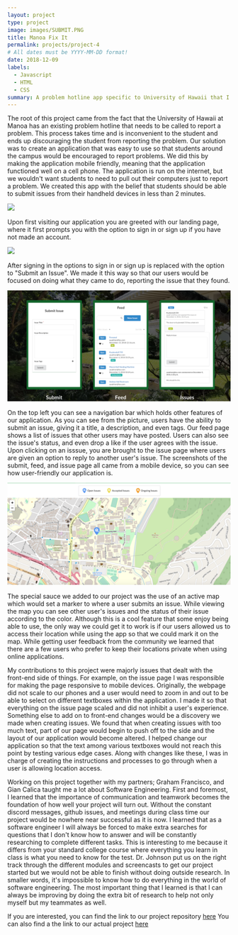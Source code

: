 ```yaml
---
layout: project
type: project
image: images/SUBMIT.PNG
title: Manoa Fix It
permalink: projects/project-4
# All dates must be YYYY-MM-DD format!
date: 2018-12-09
labels:
  - Javascript
  - HTML
  - CSS
summary: A problem hotline app specific to University of Hawaii that I developed in 314 Software Engineering
---
```




The root of this project came from the fact that the University of Hawaii at Manoa has an existing problem hotline that needs to be called to report a problem. This process takes time and is inconvenient to the student and ends up discouraging the student from reporting the problem. Our solution was to create an application that was easy to use so that students around the campus would be encouraged to report problems. We did this by making the application mobile friendly, meaning that the application functioned well on a cell phone. The application is run on the internet, but we wouldn't want students to need to pull out their computers just to report a problem. We created this app with the belief that students should be able to submit issues from their handheld devices in less than 2 minutes. 

<img class="ui image" src="../images/SIGNLANDING.PNG">

Upon first visiting our application you are greeted with our landing page, where it first prompts you with the option to sign in or sign up if you have not made an account. 

<img class="ui image" src="../images/SUBMITLANDING.PNG">

After signing in the options to sign in or sign up is replaced with the option to "Submit an Issue". We made it this way so that our users would be focused on doing what they came to do, reporting the issue that they found. 

<img class="ui image" src="../images/3.PNG">

On the top left you can see a navigation bar which holds other features of our application. As you can see from the picture, users have the ability to submit an issue, giving it a title, a description, and even tags. Our feed page shows a list of issues that other users may have posted. Users can also see the issue's status, and even drop a like if the user agrees with the issue. Upon clicking on an isssue, you are brought to the issue page where users are given an option to reply to another user's issue. The screenshots of the submit, feed, and issue page all came from a mobile device, so you can see how user-friendly our application is. 

<img class="ui image" src="../images/MAP.PNG">

The special sauce we added to our project was the use of an active map which would set a marker to where a user submits an issue. While viewing the map you can see other user's issues and the status of their issue according to the color. Although this is a cool feature that some enjoy being able to use, the only way we could get it to work is if our users allowed us to access their location while using the app so that we could mark it on the map. While getting user feedback from the community we learned that there are a few users who prefer to keep their locations private when using online applications. 

My contributions to this project were majorly issues that dealt with the front-end side of things. For example, on the issue page I was responsible for making the page responsive to mobile devices. Originally, the webpage did not scale to our phones and a user would need to zoom in and out to be able to select on different textboxes within the application. I made it so that everything on the issue page scaled and did not inhibit a user's experience. Something else to add on to front-end changes would be a discovery we made when creating issues. We found that when creating issues with too much text, part of our page would begin to push off to the side and the layout of our application would become altered. I helped change our application so that the text among various textboxes would not reach this point by testing various edge cases. Along with changes like these, I was in charge of creating the instructions and processes to go through when a user is allowing location access. 

Working on this project together with my partners; Graham Francisco, and Gian Calica taught me a lot about Software Engineering. First and foremost, I learned that the importance of communication and teamwork becomes the foundation of how well your project will turn out. Without the constant discord messages, github issues, and meetings during class time our project would be nowhere near successful as it is now. I learned that as a software engineer I will always be forced to make extra searches for questions that I don't know how to answer and will be constantly researching to complete different tasks. This is interesting to me because it differs from your standard college course where everything you learn in class is what you need to know for the test. Dr. Johnson put us on the right track through the different modules and screencasts to get our project started but we would not be able to finish without doing outside research. In smaller words, it's impossible to know how to do everything in the world of software engineering. The most important thing that I learned is that I can always be improving by doing the extra bit of research to help not only myself but my teammates as well.

If you are interested, you can find the link to our project repository [here](https://github.com/manoafixit/manoafixit)
You can also find a the link to our actual project [here](https://manoafixit.meteorapp.com/#/)
